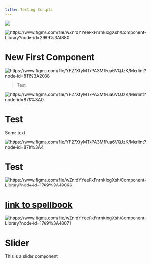 ```yaml
---
title: Testing Scripts
---
```

![](/docs/.vuepress/dist/screen-shot-2018-09-24-at-3.36.01-pm.png)

<img class='figma-url' src='' title='https://www.figma.com/file/wZnrdYYeeRkFnrnk1xgXsh/Component-Library?node-id=2999%3A1880'/>

# New First Component

<img class='figma-url' src='' title='https://www.figma.com/file/YF27XtyMTxPA3MfFua6VQJzK/Merlint?node-id=811%3A2038'/>

> Test

<img class='figma-url' src='' title='https://www.figma.com/file/YF27XtyMTxPA3MfFua6VQJzK/Merlint?node-id=878%3A0'/>

# Test

Some text

<img class='figma-url' src='' title='https://www.figma.com/file/YF27XtyMTxPA3MfFua6VQJzK/Merlint?node-id=878%3A4'/>

# Test

<img class='figma-url' src='' title='https://www.figma.com/file/wZnrdYYeeRkFnrnk1xgXsh/Component-Library?node-id=1769%3A48096'/>

# [link to spellbook](https://www.figma.com/file/wZnrdYYeeRkFnrnk1xgXsh/Component-Library?node-id=1769%3A48096)

<img class='figma-url' src='' title='https://www.figma.com/file/wZnrdYYeeRkFnrnk1xgXsh/Component-Library?node-id=1769%3A48071'/>

# Slider

This is a slider component

